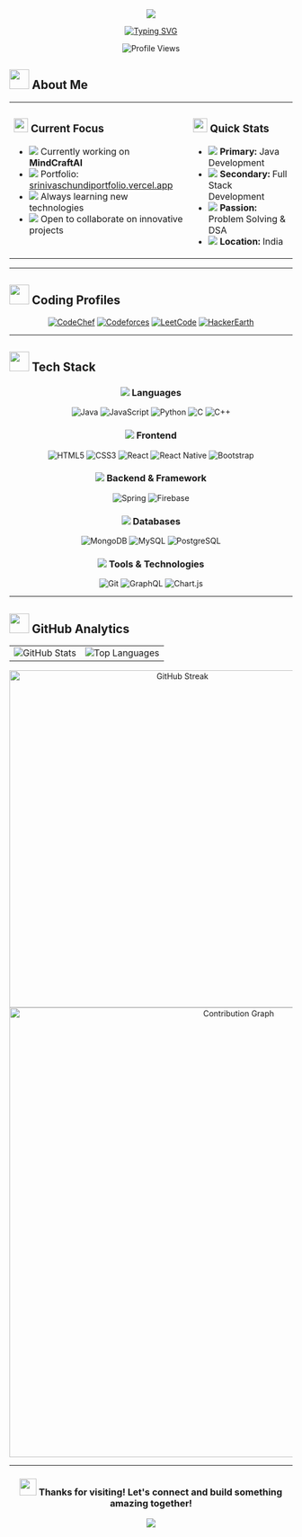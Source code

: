 <div align="center">
  <img src="https://capsule-render.vercel.app/api?type=waving&color=gradient&customColorList=6,11,20&height=200&section=header&text=Srinivas%20Chundi&fontSize=80&fontColor=fff&animation=twinkling&fontAlignY=35" />
</div>

<div align="center">
  
  [![Typing SVG](https://readme-typing-svg.demolab.com?font=Fira+Code&size=22&duration=3000&pause=1000&color=6366F1&center=true&vCenter=true&multiline=true&width=600&height=100&lines=Passionate+Java+Developer;From+India+%F0%9F%87%AE%F0%9F%87%B3;Building+Amazing+Applications)](https://git.io/typing-svg)
  
  <img src="https://komarev.com/ghpvc/?username=srinivasc16&label=Profile%20Views&color=6366f1&style=for-the-badge" alt="Profile Views" />
  
</div>

## <img src="https://media.giphy.com/media/iY8CRBdQXODJSCERIr/giphy.gif" width="35"> About Me

<table>
<tr>
<td valign="top">

### <img src="https://media.giphy.com/media/VgCDAzcKvsR6OM0uWg/giphy.gif" width="25"> Current Focus
- <img src="https://img.icons8.com/color/20/000000/artificial-intelligence.png"/> Currently working on **MindCraftAI**
- <img src="https://img.icons8.com/color/20/000000/portfolio.png"/> Portfolio: [srinivaschundiportfolio.vercel.app](https://srinivaschundiportfolio.vercel.app/)
- <img src="https://img.icons8.com/color/20/000000/learning.png"/> Always learning new technologies
- <img src="https://img.icons8.com/color/20/000000/collaboration.png"/> Open to collaborate on innovative projects

</td>
<td valign="top">

### <img src="https://media.giphy.com/media/j2pOGeGYKe2xCCKwfi/giphy.gif" width="25"> Quick Stats
- <img src="https://img.icons8.com/color/20/000000/java-coffee-cup-logo.png"/> **Primary:** Java Development
- <img src="https://img.icons8.com/color/20/000000/web.png"/> **Secondary:** Full Stack Development
- <img src="https://img.icons8.com/color/20/000000/code.png"/> **Passion:** Problem Solving & DSA
- <img src="https://img.icons8.com/color/20/000000/geography.png"/> **Location:** India

</td>
</tr>
</table>

---

## <img src="https://media.giphy.com/media/LnQjpWaON8nhr21vNW/giphy.gif" width="35"> Coding Profiles

<div align="center">

[![CodeChef](https://img.shields.io/badge/CodeChef-%23964B00.svg?style=for-the-badge&logo=codechef&logoColor=white)](https://www.codechef.com/users/srinivasc16)
[![Codeforces](https://img.shields.io/badge/Codeforces-445f9d?style=for-the-badge&logo=Codeforces&logoColor=white)](https://codeforces.com/profile/23r21a3316)
[![LeetCode](https://img.shields.io/badge/LeetCode-000000?style=for-the-badge&logo=LeetCode&logoColor=#d16c06)](https://www.leetcode.com/srinivasc13)
[![HackerEarth](https://img.shields.io/badge/HackerEarth-%232C3E50.svg?style=for-the-badge&logo=HackerEarth&logoColor=Blue)](https://www.hackerearth.com/@23r21a3316)

</div>

---

## <img src="https://media.giphy.com/media/WUlplcMpOCEmTGBtBW/giphy.gif" width="35"> Tech Stack

<div align="center">

### <img src="https://img.icons8.com/color/25/000000/code.png"/> Languages
![Java](https://img.shields.io/badge/java-%23ED8B00.svg?style=for-the-badge&logo=openjdk&logoColor=white)
![JavaScript](https://img.shields.io/badge/javascript-%23323330.svg?style=for-the-badge&logo=javascript&logoColor=%23F7DF1E)
![Python](https://img.shields.io/badge/python-3670A0?style=for-the-badge&logo=python&logoColor=ffdd54)
![C](https://img.shields.io/badge/c-%2300599C.svg?style=for-the-badge&logo=c&logoColor=white)
![C++](https://img.shields.io/badge/c++-%2300599C.svg?style=for-the-badge&logo=c%2B%2B&logoColor=white)

### <img src="https://img.icons8.com/color/25/000000/web.png"/> Frontend
![HTML5](https://img.shields.io/badge/html5-%23E34F26.svg?style=for-the-badge&logo=html5&logoColor=white)
![CSS3](https://img.shields.io/badge/css3-%231572B6.svg?style=for-the-badge&logo=css3&logoColor=white)
![React](https://img.shields.io/badge/react-%2320232a.svg?style=for-the-badge&logo=react&logoColor=%2361DAFB)
![React Native](https://img.shields.io/badge/react_native-%2320232a.svg?style=for-the-badge&logo=react&logoColor=%2361DAFB)
![Bootstrap](https://img.shields.io/badge/bootstrap-%23563D7C.svg?style=for-the-badge&logo=bootstrap&logoColor=white)

### <img src="https://img.icons8.com/color/25/000000/server.png"/> Backend & Framework
![Spring](https://img.shields.io/badge/spring-%236DB33F.svg?style=for-the-badge&logo=spring&logoColor=white)
![Firebase](https://img.shields.io/badge/firebase-%23039BE5.svg?style=for-the-badge&logo=firebase)

### <img src="https://img.icons8.com/color/25/000000/database.png"/> Databases
![MongoDB](https://img.shields.io/badge/MongoDB-%234ea94b.svg?style=for-the-badge&logo=mongodb&logoColor=white)
![MySQL](https://img.shields.io/badge/mysql-%2300f.svg?style=for-the-badge&logo=mysql&logoColor=white)
![PostgreSQL](https://img.shields.io/badge/postgresql-%23316192.svg?style=for-the-badge&logo=postgresql&logoColor=white)

### <img src="https://img.icons8.com/color/25/000000/toolbox.png"/> Tools & Technologies
![Git](https://img.shields.io/badge/git-%23F05033.svg?style=for-the-badge&logo=git&logoColor=white)
![GraphQL](https://img.shields.io/badge/-GraphQL-E10098?style=for-the-badge&logo=graphql&logoColor=white)
![Chart.js](https://img.shields.io/badge/chart.js-F5788D.svg?style=for-the-badge&logo=chart.js&logoColor=white)

</div>

---

## <img src="https://media.giphy.com/media/iY8CRBdQXODJSCERIr/giphy.gif" width="35"> GitHub Analytics

<div align="center">
  <table>
    <tr>
      <td>
        <img src="https://github-readme-stats.vercel.app/api?username=srinivasc16&show_icons=true&theme=tokyonight&hide_border=true&count_private=true" alt="GitHub Stats" />
      </td>
      <td>
        <img src="https://github-readme-stats.vercel.app/api/top-langs/?username=srinivasc16&layout=compact&theme=tokyonight&hide_border=true" alt="Top Languages" />
      </td>
    </tr>
  </table>
  
  <img src="https://github-readme-streak-stats.herokuapp.com/?user=srinivasc16&theme=tokyonight&hide_border=true" alt="GitHub Streak" width="600" />
  
  <img src="https://github-readme-activity-graph.vercel.app/graph?username=srinivasc16&theme=tokyo-night&hide_border=true&area=true" alt="Contribution Graph" width="800" />
</div>

---

<div align="center">
  
  ### <img src="https://media.giphy.com/media/26tn33aiTi1jkl6H6/giphy.gif" width="30"> Thanks for visiting! Let's connect and build something amazing together!
  
  <img src="https://capsule-render.vercel.app/api?type=waving&color=gradient&customColorList=6,11,20&height=120&section=footer" />
  
</div>
